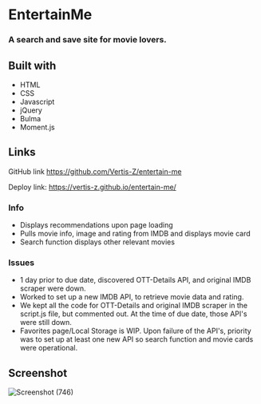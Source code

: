 # EntertainMe

### A search and save site for movie lovers.

## Built with
* HTML
* CSS
* Javascript
* jQuery
* Bulma
* Moment.js

## Links
GitHub link https://github.com/Vertis-Z/entertain-me

Deploy link: https://vertis-z.github.io/entertain-me/

### Info
* Displays recommendations upon page loading
* Pulls movie info, image and rating from IMDB and displays movie card
* Search function displays other relevant movies

### Issues
* 1 day prior to due date, discovered OTT-Details API, and original IMDB scraper were down. 
* Worked to set up a new IMDB API, to retrieve movie data and rating. 
* We kept all the code for OTT-Details and original IMDB scraper in the script.js file, but commented out. At the time of due date, those API's were still down. 
* Favorites page/Local Storage is WIP. Upon failure of the API's, priority was to set up at least one new API so search function and movie cards were operational. 

## Screenshot

![Screenshot (746)](https://user-images.githubusercontent.com/101135574/168494954-81aa5e4f-80dc-4601-9da1-18a86055ada5.png)
